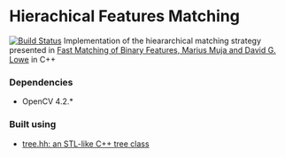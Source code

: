 # Hierachical Features Matching
[![Build Status](https://travis-ci.com/pagmatt/bin-features-matching.svg?branch=master)](https://travis-ci.com/pagmatt/bin-features-matching)
Implementation of the hieararchical matching strategy presented in [Fast Matching of Binary Features, Marius Muja and David G. Lowe](https://www.cs.ubc.ca/~lowe/papers/12mujaCRV.pdf) in C++
### Dependencies
* OpenCV 4.2.*

### Built using
* [tree.hh: an STL-like C++ tree class](https://github.com/kpeeters/tree.hh)
